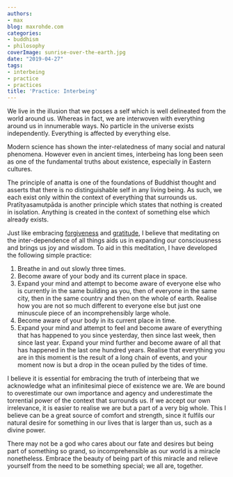 ```yaml
---
authors:
- max
blog: maxrohde.com
categories:
- buddhism
- philosophy
coverImage: sunrise-over-the-earth.jpg
date: "2019-04-27"
tags:
- interbeing
- practice
- practices
title: 'Practice: Interbeing'
---
```


We live in the illusion that we posses a self which is well delineated from the world around us. Whereas in fact, we are interwoven with everything around us in innumerable ways. No particle in the universe exists independently. Everything is affected by everything else.

Modern science has shown the inter-relatedness of many social and natural phenomena. However even in ancient times, interbeing has long been seen as one of the fundamental truths about existence, especially in Eastern cultures.

The principle of anatta is one of the foundations of Buddhist thought and asserts that there is no distinguishable self in any living being. As such, we each exist only within the context of everything that surrounds us. Pratītyasamutpāda is another principle which states that nothing is created in isolation. Anything is created in the context of something else which already exists.

Just like embracing [forgiveness](https://maxrohde.com/2019/04/07/practice-forgiveness/) and [gratitude](https://maxrohde.com/2019/04/21/practice-gratitude/), I believe that meditating on the inter-dependence of all things aids us in expanding our consciousness and brings us joy and wisdom. To aid in this meditation, I have developed the following simple practice:

1. Breathe in and out slowly three times.
2. Become aware of your body and its current place in space.
3. Expand your mind and attempt to become aware of everyone else who is currently in the same building as you, then of everyone in the same city, then in the same country and then on the whole of earth. Realise how you are not so much different to everyone else but just one minuscule piece of an incomprehensibly large whole.
4. Become aware of your body in its current place in time.
5. Expand your mind and attempt to feel and become aware of everything that has happened to you since yesterday, then since last week, then since last year. Expand your mind further and become aware of all that has happened in the last one hundred years. Realise that everything you are in this moment is the result of a long chain of events, and your moment now is but a drop in the ocean pulled by the tides of time.

I believe it is essential for embracing the truth of interbeing that we acknowledge what an infinitesimal piece of existence we are. We are bound to overestimate our own importance and agency and underestimate the torrential power of the context that surrounds us. If we accept our own irrelevance, it is easier to realise we are but a part of a very big whole. This I believe can be a great source of comfort and strength, since it fulfils our natural desire for something in our lives that is larger than us, such as a divine power.

There may not be a god who cares about our fate and desires but being part of something so grand, so incomprehensible as our world is a miracle nonetheless. Embrace the beauty of being part of this miracle and relieve yourself from the need to be something special; we all are, together.
